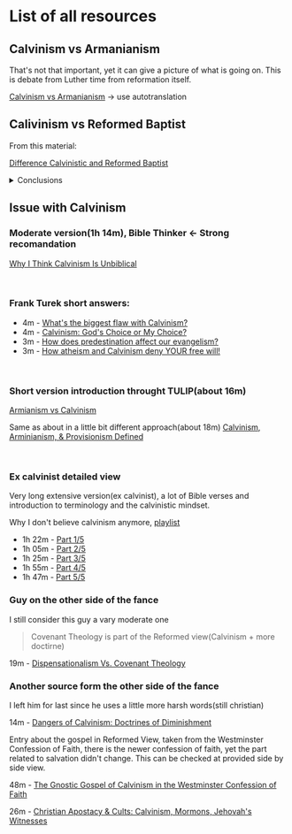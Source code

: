 
# List of all resources




## Calvinism vs Armanianism

That's not that important, yet it can give a picture of what is going on. This is debate from Luther time from reformation itself.

[Calvinism vs Armanianism](https://www.youtube.com/watch?v=_Q4Z66lF2CA) -> use autotranslation

## Calivinism vs Reformed Baptist

From this material:

[Difference Calvinistic and Reformed Baptist](https://www.youtube.com/watch?v=GFss0HajBZQ)


<details>

<summary>Conclusions</summary>

<br>

Calvinism holds to (Bible +) [TULIP](https://www.learnreligions.com/five-point-calvinism-700356) <- link

Reformed holds to something more, seems like they might hold mostly to(Bible +): 

- [The 1689 baptist confession of faith](https://www.the1689confession.com/) 
- Or the older version: [Westminster Confession of Faith – 1646](https://www.freepresbyterian.org/wcf/)

Here is a fulls list of differences between the 2
[1689 vs 1646](https://www.proginosko.com/docs/wcf_lbcf.html)

Notes:

- Calvinism is something smaller(at least it seam to subscribe to less doctrine) than Reformed Baptists(Both confessions seem to contain full TULIP + more) 


</details>

## Issue with Calvinism

### Moderate version(1h 14m), Bible Thinker <- Strong recomandation

[Why I Think Calvinism Is Unbiblical](https://www.youtube.com/watch?v=2i8AzjxwhSU)

<br>


### Frank Turek short answers:

- 4m - [What's the biggest flaw with Calvinism?](https://www.youtube.com/watch?v=DTJFWbPEfQU)
- 4m - [Calvinism: God's Choice or My Choice?](https://www.youtube.com/watch?v=Y9vC1nHHNbM)
- 3m - [How does predestination affect our evangelism?](https://www.youtube.com/watch?v=KYqZGk4ts0o)
- 3m - [How atheism and Calvinism deny YOUR free will!](https://www.youtube.com/watch?v=A1i_6E3STUI)


<br>

### Short version introduction throught TULIP(about 16m)

[Armianism vs Calvinism](https://www.youtube.com/watch?v=CwTUwNUB9_M)

Same as about in a little bit different approach(about 18m)
[Calvinism, Arminianism, & Provisionism Defined](https://www.youtube.com/watch?v=prfSlHNBRsk)

<br>

### Ex calvinist detailed view
Very long extensive version(ex calvinist), a lot of Bible verses and introduction to terminology and the calvinistic mindset.

Why I don't believe calvinism anymore, [playlist](https://www.youtube.com/watch?v=4KkIM_ZX1P8&list=PL_zUR_mg7hKUsw6OB0fJtNM0aeQ6ycefX)

- 1h 22m - [Part 1/5](https://www.youtube.com/watch?v=4KkIM_ZX1P8)
- 1h 05m - [Part 2/5](https://www.youtube.com/watch?v=WMZhcj62E0Y) 
- 1h 25m - [Part 3/5](https://www.youtube.com/watch?v=8Qc-qQ4OpuI)
- 1h 55m - [Part 4/5](https://www.youtube.com/watch?v=ljA9TamKhZA)
- 1h 47m - [Part 5/5](https://www.youtube.com/watch?v=O5J_8-g7YZs) 


### Guy on the other side of the fance

I still consider this guy a vary moderate one

> Covenant Theology is part of the Reformed view(Calvinism + more doctirne)

19m - [Dispensationalism Vs. Covenant Theology](https://www.youtube.com/watch?v=Q5E1FA5kCFk)


### Another source form the other side of the fance

I left him for last since he uses a little more harsh words(still christian)

14m - [Dangers of Calvinism: Doctrines of Diminishment](https://www.youtube.com/watch?v=KCbOFiEOAGE)

Entry about the gospel in Reformed View, taken from the Westminster Confession of Faith, there is the newer confession of faith, yet the part related to salvation didn't change.
This can be checked at provided side by side view.

48m - [The Gnostic Gospel of Calvinism in the Westminster Confession of Faith](https://www.youtube.com/watch?v=hwm35T5jLJU)

26m - [Christian Apostacy & Cults: Calvinism, Mormons, Jehovah's Witnesses](https://www.youtube.com/watch?v=bm1UAoDohf0)